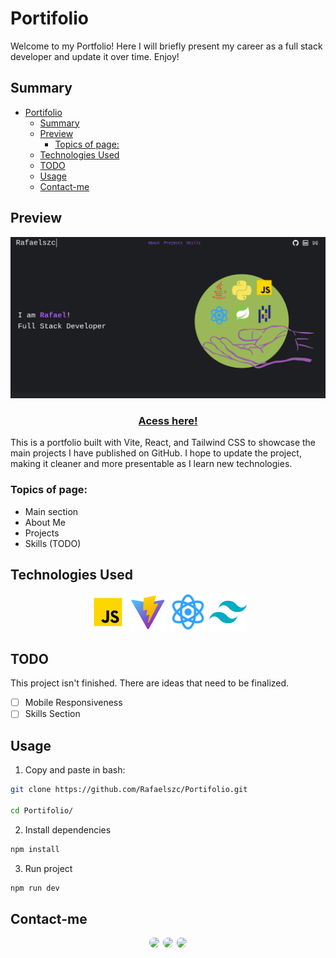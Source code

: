 # Portifolio

Welcome to my Portfolio! Here I will briefly present my career as a full stack developer and update it over time. Enjoy!

## Summary
- [Portifolio](#portifolio)
  - [Summary](#summary)
  - [Preview](#preview)
    - [Topics of page:](#topics-of-page)
  - [Technologies Used](#technologies-used)
  - [TODO](#todo)
  - [Usage](#usage)
  - [Contact-me](#contact-me)

## Preview

![home](docs/preview.png)

<h3 align="center"><a href="https://rafaelszc.github.io/Portifolio/" target="_blank">Acess here!</a></h3>

This is a portfolio built with Vite, React, and Tailwind CSS to showcase the main projects I have published on GitHub. I hope to update the project, making it cleaner and more presentable as I learn new technologies.

### Topics of page:
+ Main section
+ About Me
+ Projects
+ Skills (TODO)

## Technologies Used

<div align="center">
  <a href="https://developer.mozilla.org/pt-BR/docs/Web/JavaScript" target="_blank"><img src="public/images/langs/javascript.webp" style="height: 60px" alt="javascript"></img></a>
  <a href="https://vite.dev/" target="blank"><img style="height: 60px" src="docs/vite.png" alt="vite"></a>
  <a href="https://react.dev/" target="_blank"><img src="public/images/langs/react.webp" style="height: 60px" alt="react"></img></a>
  <a href="https://tailwindcss.com/" target="_blank"><img style="height: 60px" src="docs/tailwind.png" alt="tailwind_css"></a>
</div>


## TODO
This project isn't finished. There are ideas that need to be finalized.

- [ ] Mobile Responsiveness
- [ ] Skills Section

## Usage
1. Copy and paste in bash:

```bash
git clone https://github.com/Rafaelszc/Portifolio.git

cd Portifolio/
```

2. Install dependencies

```bash
npm install
```

3. Run project

```bash
npm run dev
```


## Contact-me

<div class="contact-images" align=center>
    <a href="https://github.com/Rafaelszc"><img src="https://img.shields.io/badge/GitHub-100000?style=for-the-badge&logo=github&logoColor=white%22" style="border-radius: 10px; height: 35px; padding-right: 2px;"></a>
    <a href="mailto:rafaelbjj84@gmail.com"><img src="https://img.shields.io/badge/GMAIL-100000?style=for-the-badge&logo=gmail&logoColor=red" style="border-radius: 10px; height: 35px"></a>
    <a href="https://www.linkedin.com/in/rafael-souza-5461762b8"><img src="https://img.shields.io/badge/LINKEDIN-100000?style=for-the-badge&logo=linkedin&logoColor=blue" style="border-radius: 10px; height: 35px; padding-left: 2px;"></a>
</div>